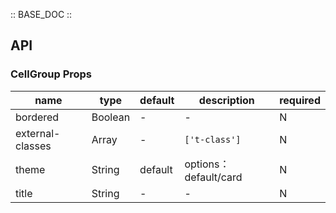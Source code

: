 :: BASE_DOC ::

## API
### CellGroup Props

name | type | default | description | required
-- | -- | -- | -- | --
bordered | Boolean | - | \- | N
external-classes | Array | - | `['t-class']` | N
theme | String | default | options：default/card | N
title | String | - | \- | N
